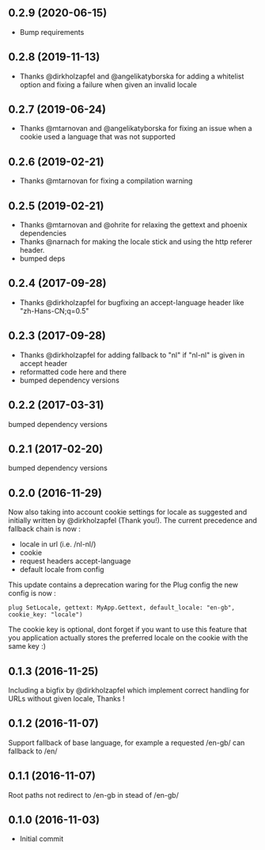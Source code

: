 ## 0.2.9 (2020-06-15)
- Bump requirements

## 0.2.8 (2019-11-13)
- Thanks @dirkholzapfel and @angelikatyborska for adding a whitelist option and fixing a failure when given an invalid locale

## 0.2.7 (2019-06-24)
- Thanks @mtarnovan and @angelikatyborska for fixing an issue when a cookie used a language that was not supported

## 0.2.6 (2019-02-21)
- Thanks @mtarnovan for fixing a compilation warning

## 0.2.5 (2019-02-21)
- Thanks @mtarnovan and @ohrite for relaxing the gettext and phoenix dependencies
- Thanks @narnach for making the locale stick and using the http referer header.
- bumped deps

## 0.2.4 (2017-09-28)
- Thanks @dirkholzapfel for bugfixing an accept-language header like "zh-Hans-CN;q=0.5"

## 0.2.3 (2017-09-28)
- Thanks @dirkholzapfel for adding fallback to "nl" if "nl-nl" is given in accept header
- reformatted code here and there
- bumped dependency versions


## 0.2.2 (2017-03-31)
bumped dependency versions

## 0.2.1 (2017-02-20)
bumped dependency versions

## 0.2.0 (2016-11-29)
Now also taking into account cookie settings for locale as suggested and initially written by @dirkholzapfel (Thank you!).
The current precedence and fallback chain is now :

- locale in url (i.e. /nl-nl/)
- cookie
- request headers accept-language
- default locale from config

This update contains a deprecation waring for the Plug config the new config is now :

```plug SetLocale, gettext: MyApp.Gettext, default_locale: "en-gb", cookie_key: "locale")```

The cookie key is optional, dont forget if you want to use this feature that you application actually stores the preferred locale on the cookie with the same key :)


## 0.1.3 (2016-11-25)
Including a bigfix by @dirkholzapfel which implement correct handling for URLs without given locale, Thanks !

## 0.1.2 (2016-11-07)
Support fallback of base language, for example a requested /en-gb/ can fallback to /en/

## 0.1.1 (2016-11-07)
Root paths not redirect to /en-gb in stead of /en-gb/

## 0.1.0 (2016-11-03)
  - Initial commit
